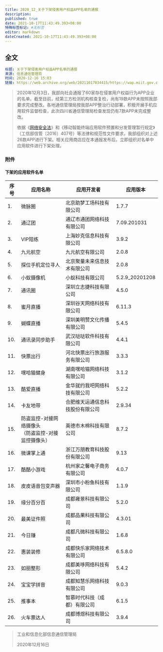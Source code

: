 ```yaml
---
title: 2020_12_关于下架侵害用户权益APP名单的通报
description:
published: true
date: 2021-10-17T11:43:49.393+08:00
特殊标签标记: #无标签
editor: markdown
dateCreated: 2021-10-17T11:43:49.393+08:00
---
```


## 全文

```YAML
标题: 关于下架侵害用户权益APP名单的通报
来源: 信息通信管理局
时间: 2020-12-16 15:03
链接: https://web.archive.org/web/20211017034415/https://wap.miit.gov.cn/gyhxxhb/jgsj/xxtxglj/APPqhyhqyzxzzxd/tzgg/art/2020/art_bb0fb3dbdd9e47b1888850dae9c59df1.html
```

> 2020年12月3日，我部向社会通报了60家存在侵害用户权益行为APP企业的名单。截至目前，经第三方检测机构核查复检，尚有19款APP未按照我部要求完成整改。各地通信管理局按我部APP整治行动部署，积极开展手机应用软件监督检查，此次四川省通信管理局检查发现仍有7款APP未完成整改。
>
> 依据《[网络安全法](/rule/普通法律/中华人民共和国网络安全法.md)》和《移动智能终端应用软件预置和分发管理暂行规定》（工信部信管〔2016〕407号）等法律和规范性文件要求，我部组织对上述26款APP进行下架。相关应用商店应在本通报发布后，立即组织对名单中应用软件进行下架处理。

### 附件

#### 下架的应用软件名单

| 序号 | 应用名称                                               | 应用开发者                       | 应用版本       |
| ---- | ------------------------------------------------------ | -------------------------------- | -------------- |
| 1.   | 微脉圈                                                 | 北京助梦工场科技有限公司         | 1.7.7          |
| 2.   | 通辽团                                                 | 通辽市通团网络科技有限公司       | 7.09.201031    |
| 3.   | VIP陪练                                                | 上海妙克信息科技有限公司         | 3.9.2          |
| 4.   | 九元航空                                               | 九元航空有限公司                 | 2.0.8          |
| 5.   | 探位手机定位寻人                                       | 北京聚量未来信息技术有限公司     | 2.0.8          |
| 6.   | 小蚁摄像机                                             | 小蚁科技有限公司                 | 5.2.9_20201208 |
| 7.   | 通讯圈                                                 | 深圳立志捷科技有限公司           | 4.5.0          |
| 8.   | 蜜月直播                                               | 深圳谷天网络科技有限公司         | 6.11.3         |
| 9.   | 蝴蝶直播                                               | 深圳美明赞文化传播有限公司       | 5.4.5          |
| 10.  | 通讯录同步助手                                         | 武汉哒哒软件科技有限公司         | 4.4.1          |
| 11.  | 快票出行                                               | 河北快票出行旅游服务有限公司     | 3.3.3          |
| 12.  | 嘿哈猫健身                                             | 湖南嘿哈猫网络科技有限公司       | 3.1.2          |
| 13.  | 酷爱直播                                               | 金华就约我吧网络科技有限公司     | 5.2.2          |
| 14.  | 卡友地带                                               | 合肥维天运通信息科技股份有限公司 | 2.9.34         |
| 15.  | 防盗监控-对接网络摄像头<br>（防盗监控-对接监控摄像头） | 英德市木棉科技有限公司           | 8.7.2          |
| 16.  | 微课掌上通                                             | 浙江万朋教育科技股份有限公司     | 9.13           |
| 17.  | 酷酷小游戏                                             | 杭州家之馨电子商务有限公司       | 4.0.7          |
| 18.  | 皮皮语音包变声器                                       | 深圳市小粉鱼科技有限公司         | 1.1.9          |
| 19.  | 缘分百分百                                             | 成都雍景科技有限公司             | 5.2.0          |
| 20.  | 最美证件照                                             | 成都品果科技有限公司             | 4.3.01         |
| 21.  | 今日赚                                                 | 成都凡微科技有限公司             | 1.6.8          |
| 22.  | 惠装装修                                               | 成都快乐家网络技术有限公司       | 6.5.8.0        |
| 23.  | 如丽整形                                               | 成都美哆网络科技有限公司         | 5.4.2          |
| 24.  | 宝宝学拼音                                             | 成都知慧乐网络科技有限公司       | 9.0.3          |
| 25.  | 推事本                                                 | 智慕时代科技（成都）有限公司     | 6.1.5          |
| 26.  | 火车票达人                                             | 成都博煜科技有限公司             | 3.9.4          |

> 工业和信息化部信息通信管理局
>
> 2020年12月16日
